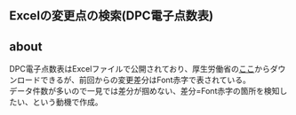 
## Excelの変更点の検索(DPC電子点数表)

## about
DPC電子点数表はExcelファイルで公開されており、厚生労働省の[ここ](https://www.mhlw.go.jp/stf/seisakunitsuite/bunya/0000198757_00003.html)からダウンロードできるが、前回からの変更差分はFont赤字で表されている。  
データ件数が多いので一見では差分が掴めない、差分=Font赤字の箇所を検知したい、という動機で作成。

